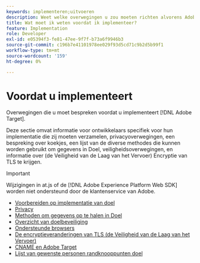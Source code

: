 ```yaml
---
keywords: implementeren;uitvoeren
description: Weet welke overwegingen u zou moeten richten alvorens Adobe Target uit te voeren.
title: Wat moet ik weten voordat ik implementeer?
feature: Implementation
role: Developer
exl-id: e05394f3-fe81-47ee-9f7f-b73a6f9946b3
source-git-commit: c196b7e41101978ee029f93d5cd71c9b2d5b99f1
workflow-type: tm+mt
source-wordcount: '159'
ht-degree: 0%

---
```


# Voordat u implementeert

Overwegingen die u moet bespreken voordat u implementeert [!DNL Adobe Target].

Deze sectie omvat informatie voor ontwikkelaars specifiek voor hun implementatie die zij moeten verzamelen, privacyoverwegingen, een bespreking over koekjes, een lijst van de diverse methodes die kunnen worden gebruikt om gegevens in Doel, veiligheidsoverwegingen, en informatie over (de Veiligheid van de Laag van het Vervoer) Encryptie van TLS te krijgen.

>[!IMPORTANT]
>
>Wijzigingen in at.js of de [!DNL Adobe Experience Platform Web SDK] worden niet ondersteund door de klantenservice van Adobe.

- [Voorbereiden op implementatie van doel](https://developer.adobe.com/target/before-implement/prepare-to-implement-target/)
- [Privacy](https://developer.adobe.com/target/before-implement/privacy/privacy/)
- [Methoden om gegevens op te halen in Doel](https://developer.adobe.com/target/before-implement/methods-to-get-data-into-target/methods-to-get-data-into-target/)
- [Overzicht van doelbeveiliging](https://developer.adobe.com/target/before-implement/target-security-overview/)
- [Ondersteunde browsers](https://developer.adobe.com/target/before-implement/supported-browsers/)
- [De encryptieveranderingen van TLS (de Veiligheid van de Laag van het Vervoer)](https://developer.adobe.com/target/before-implement/tls-transport-layer-security-encryption/)
- [CNAME en Adobe Target](https://developer.adobe.com/target/before-implement/implement-cname-support-in-target/)
- [Lijst van gewenste personen randknooppunten doel](https://developer.adobe.com/target/before-implement/privacy/allowlist-edges/)
